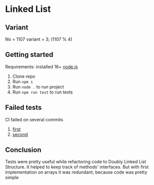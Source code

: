 # Linked List

## Variant

No = 1107
variant = 3; (1107 % 4)

## Getting started
Requirements: installed 16+ [node.js](https://nodejs.org)

1. Clone repo
2. Run `npm i`
3. Run `node .` to run project
4. Run `npm run test` to run tests

## Failed tests
CI failed on several commits
1. [first](https://github.com/andrewvitrenko/MTSD_lab_2/commit/1bf8aaeb990bca21676ad7c1f10b7d81127be604)
2. [second](https://github.com/andrewvitrenko/MTSD_lab_2/commit/0669ea10dba9f6872792336fe59f8cba837b5dc4)

## Conclusion
Tests were pretty useful while refactoring code to Doubly Linked List Structure. It helped to keep track of methods' interfaces. But with first implementation on arrays it was redundant, because code was pretty simple
